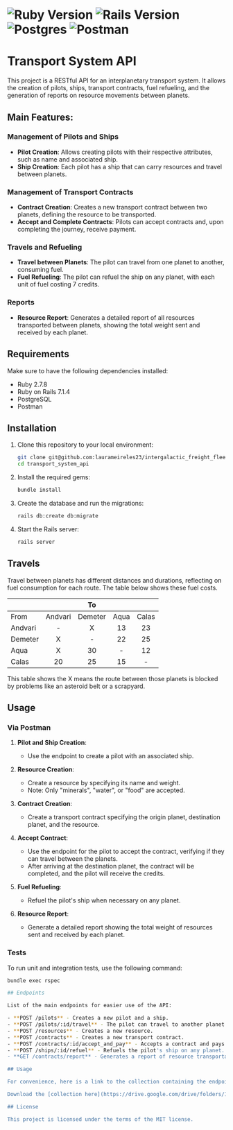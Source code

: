 # ![Ruby Version](https://img.shields.io/badge/Ruby-2.7.8-red.svg) ![Rails Version](https://img.shields.io/badge/Rails-7.1.4-orange.svg) ![Postgres](https://img.shields.io/badge/postgres-%23316192.svg?style=for-the-badge&logo=postgresql&logoColor=white) ![Postman](https://img.shields.io/static/v1?style=for-the-badge&message=Postman&color=FF6C37&logo=Postman&logoColor=FFFFFF&label=)

# Transport System API

This project is a RESTful API for an interplanetary transport system. It allows the creation of pilots, ships, transport contracts, fuel refueling, and the generation of reports on resource movements between planets.

## Main Features:

### Management of Pilots and Ships
- **Pilot Creation**: Allows creating pilots with their respective attributes, such as name and associated ship.
- **Ship Creation**: Each pilot has a ship that can carry resources and travel between planets.

### Management of Transport Contracts
- **Contract Creation**: Creates a new transport contract between two planets, defining the resource to be transported.
- **Accept and Complete Contracts**: Pilots can accept contracts and, upon completing the journey, receive payment.

### Travels and Refueling
- **Travel between Planets**: The pilot can travel from one planet to another, consuming fuel.
- **Fuel Refueling**: The pilot can refuel the ship on any planet, with each unit of fuel costing 7 credits.

### Reports
- **Resource Report**: Generates a detailed report of all resources transported between planets, showing the total weight sent and received by each planet.

## Requirements

Make sure to have the following dependencies installed:

- Ruby 2.7.8
- Ruby on Rails 7.1.4
- PostgreSQL
- Postman

## Installation

1. Clone this repository to your local environment:

    ```bash
    git clone git@github.com:laurameireles23/intergalactic_freight_fleet.git
    cd transport_system_api
    ```

2. Install the required gems:

    ```bash
    bundle install
    ```

3. Create the database and run the migrations:

    ```bash
    rails db:create db:migrate
    ```

4. Start the Rails server:

    ```bash
    rails server
    ```

## Travels
Travel between planets has different distances and durations, reflecting on fuel consumption for each route. The table below shows these fuel costs.

|         	|         	|    To   	|      	|       	|
|---------	|:--------:	|:--------:	|:----:	|:------:	|
| From    	| Andvari 	| Demeter 	| Aqua 	| Calas 	|
| Andvari 	|    -    	|    X    	|  13  	|   23  	|
| Demeter 	|    X    	|    -    	|  22  	|   25  	|
| Aqua    	|    X    	|    30   	|   -  	|   12  	|
| Calas   	|    20   	|    25   	|  15  	|   -   	|

This table shows the X means the route between those planets is blocked by problems like an asteroid belt or a scrapyard.

## Usage

### Via Postman

1. **Pilot and Ship Creation**:
   - Use the endpoint to create a pilot with an associated ship.

2. **Resource Creation**:
   - Create a resource by specifying its name and weight.
   - Note: Only "minerals", "water", or "food" are accepted.

3. **Contract Creation**:
   - Create a transport contract specifying the origin planet, destination planet, and the resource.

4. **Accept Contract**:
   - Use the endpoint for the pilot to accept the contract, verifying if they can travel between the planets.
   - After arriving at the destination planet, the contract will be completed, and the pilot will receive the credits.

5. **Fuel Refueling**:
   - Refuel the pilot's ship when necessary on any planet.

6. **Resource Report**:
   - Generate a detailed report showing the total weight of resources sent and received by each planet.

### Tests

To run unit and integration tests, use the following command:

```bash
bundle exec rspec

## Endpoints

List of the main endpoints for easier use of the API:

- **POST /pilots** - Creates a new pilot and a ship.
- **POST /pilots/:id/travel** - The pilot can travel to another planet (considering the ship’s limitations and blocked routes).
- **POST /resources** - Creates a new resource.
- **POST /contracts** - Creates a new transport contract.
- **POST /contracts/:id/accept_and_pay** - Accepts a contract and pays the pilot after completion.
- **POST /ships/:id/refuel** - Refuels the pilot's ship on any planet.
- **GET /contracts/report** - Generates a report of resource transportation between planets.

## Usage

For convenience, here is a link to the collection containing the endpoints mentioned above. After following the installation steps, open the Postman desktop app and import the collection provided below.

Download the [collection here](https://drive.google.com/drive/folders/1CQ8yzGZMYG1dVWTM4oDZdYzFZ4vXYJ86?usp=sharing).

## License

This project is licensed under the terms of the MIT license.
